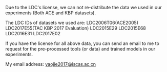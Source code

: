 Due to the LDC's license, we can not re-distribute the data we used in our experiments (Both ACE and KBP datasets).

The LDC IDs of datasets we used are:
LDC2006T06(ACE2005)
LDC2017E55(TAC KBP 2017 Evaluation)
LDC2015E29
LDC2015E68
LDC2016E31
LDC2017E02


If you have the license for all above data, you can send an email to me to request for the pre-processed tools (or data) and trained models in our experiments.

My email address: yaojie2017@iscas.ac.cn
